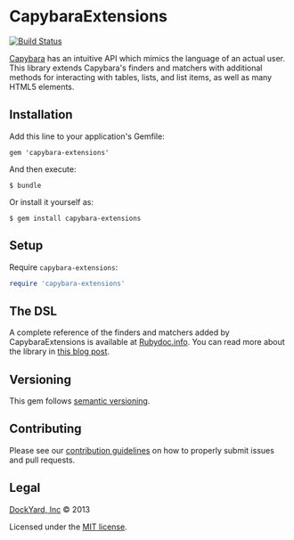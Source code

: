 # CapybaraExtensions

[![Build Status](https://travis-ci.org/dockyard/capybara-extensions.png?branch=master)](https://travis-ci.org/dockyard/capybara-extensions)

[Capybara](https://github.com/jnicklas/capybara) has an intuitive API which mimics the language of an actual user. This library extends Capybara's finders and matchers with additional methods for interacting with tables, lists, and list items, as well as many HTML5 elements.

## Installation

Add this line to your application's Gemfile:

    gem 'capybara-extensions'

And then execute:

    $ bundle

Or install it yourself as:

    $ gem install capybara-extensions

## Setup

Require `capybara-extensions`:

```ruby
require 'capybara-extensions'
```

## The DSL

A complete reference of the finders and matchers added by CapybaraExtensions is available at [Rubydoc.info](http://rubydoc.info/github/dockyard/capybara-extensions). You can read more about the library in [this blog post](http://reefpoints.dockyard.com/2013/11/11/capybara-extensions.html).

## Versioning

This gem follows [semantic versioning](http://semver.org).

## Contributing

Please see our [contribution guidelines](/CONTRIBUTING.md) on how to
properly submit issues and pull requests.

## Legal

[DockYard, Inc](http://dockyard.com) © 2013

Licensed under the [MIT
license](http://www.opensource.org/licenses/mit-license.php).
